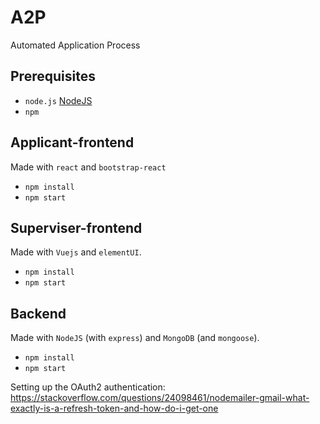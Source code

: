 # A2P
Automated Application Process

## Prerequisites
* `node.js` [NodeJS](https://nodejs.org/en/)
* `npm`

## Applicant-frontend

Made with `react` and `bootstrap-react`

* `npm install`
* `npm start`

## Superviser-frontend

Made with `Vuejs` and `elementUI`.
* `npm install`
* `npm start`

## Backend

Made with `NodeJS` (with `express`) and `MongoDB` (and `mongoose`).

* `npm install`
* `npm start`

Setting up the OAuth2 authentication: https://stackoverflow.com/questions/24098461/nodemailer-gmail-what-exactly-is-a-refresh-token-and-how-do-i-get-one
